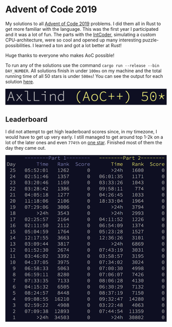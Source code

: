 # Advent of Code 2019
My solutions to all [Advent of Code 2019](https://adventofcode.com/2019) problems. I did them all in Rust to get more familiar with the language. This was the first year I participated and it was a lot of fun. The parts with the [IntCoder](./src/intcoder.rs), simulating a custom CPU-architecture, were so cool and opened up many interesting puzzle-possibilities. I learned a ton and got a lot better at Rust!

Huge thanks to everyone who makes AoC possible!

To run any of the solutions use the command `cargo run --release --bin DAY_NUMBER`. All solutions finish in under `100ms` on my machine and the total running time of all 50 stars is under `500ms`! You can see the output for each solution [here](./Output.md).

![all stars](./screenshots/all_stars.png)

## Leaderboard
I did not attempt to get high leaderboard scores since, in my timezone, I would have to get up very early. I still managed to get around top 1-2k on a lot of the later ones and even `774th` on [one star](./src/bin/22.rs). Finished most of them the day they came out.

![leaderboard](./screenshots/leaderboard.png)
